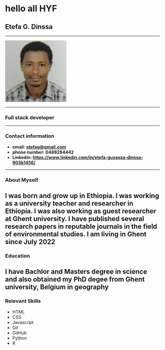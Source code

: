
# hello all HYF

## Etefa G. Dinssa

---

![alt text](img/etefa.jpg)

---

### Full stack developer

---

### Contact information

- **email: <etefag@gmail.com>**
- **phone number: 0488284442**
- **Linkedin: <https://www.linkedin.com/in/etefa-guyassa-dinssa-903b1456/>**

---

### About Myself

## I was born and grow up in Ethiopia. I was working as a university teacher and researcher in Ethiopia. I was also working as guest researcher at Ghent university. I have published several research papers in reputable journals in the field of environmental studies. I am living in Ghent since July 2022

### Education

## I have Bachlor and Masters degree in science and also obtained my PhD degee from Ghent university, Belgium in geography

### Relevant Skills

- HTML
- CSS
- Javascript
- Git
- GitHub
- Python
- R
